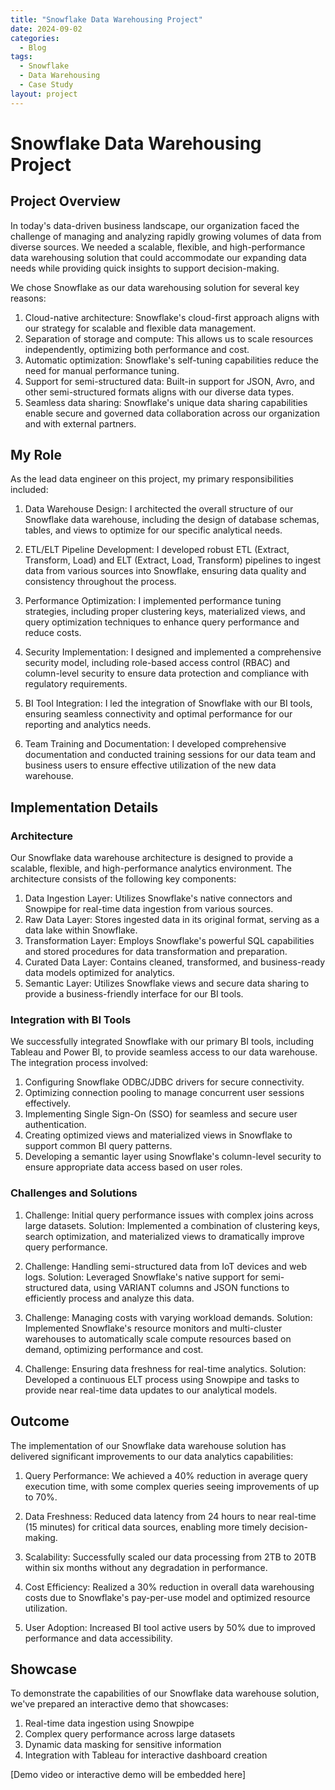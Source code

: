 ```yaml
---
title: "Snowflake Data Warehousing Project"
date: 2024-09-02
categories:
  - Blog
tags:
  - Snowflake
  - Data Warehousing
  - Case Study
layout: project
---
```


# Snowflake Data Warehousing Project

## Project Overview

In today's data-driven business landscape, our organization faced the challenge of managing and analyzing rapidly growing volumes of data from diverse sources. We needed a scalable, flexible, and high-performance data warehousing solution that could accommodate our expanding data needs while providing quick insights to support decision-making.

We chose Snowflake as our data warehousing solution for several key reasons:

1. Cloud-native architecture: Snowflake's cloud-first approach aligns with our strategy for scalable and flexible data management.
2. Separation of storage and compute: This allows us to scale resources independently, optimizing both performance and cost.
3. Automatic optimization: Snowflake's self-tuning capabilities reduce the need for manual performance tuning.
4. Support for semi-structured data: Built-in support for JSON, Avro, and other semi-structured formats aligns with our diverse data types.
5. Seamless data sharing: Snowflake's unique data sharing capabilities enable secure and governed data collaboration across our organization and with external partners.

## My Role

As the lead data engineer on this project, my primary responsibilities included:

1. Data Warehouse Design: I architected the overall structure of our Snowflake data warehouse, including the design of database schemas, tables, and views to optimize for our specific analytical needs.

2. ETL/ELT Pipeline Development: I developed robust ETL (Extract, Transform, Load) and ELT (Extract, Load, Transform) pipelines to ingest data from various sources into Snowflake, ensuring data quality and consistency throughout the process.

3. Performance Optimization: I implemented performance tuning strategies, including proper clustering keys, materialized views, and query optimization techniques to enhance query performance and reduce costs.

4. Security Implementation: I designed and implemented a comprehensive security model, including role-based access control (RBAC) and column-level security to ensure data protection and compliance with regulatory requirements.

5. BI Tool Integration: I led the integration of Snowflake with our BI tools, ensuring seamless connectivity and optimal performance for our reporting and analytics needs.

6. Team Training and Documentation: I developed comprehensive documentation and conducted training sessions for our data team and business users to ensure effective utilization of the new data warehouse.

## Implementation Details

### Architecture

Our Snowflake data warehouse architecture is designed to provide a scalable, flexible, and high-performance analytics environment. The architecture consists of the following key components:

1. Data Ingestion Layer: Utilizes Snowflake's native connectors and Snowpipe for real-time data ingestion from various sources.
2. Raw Data Layer: Stores ingested data in its original format, serving as a data lake within Snowflake.
3. Transformation Layer: Employs Snowflake's powerful SQL capabilities and stored procedures for data transformation and preparation.
4. Curated Data Layer: Contains cleaned, transformed, and business-ready data models optimized for analytics.
5. Semantic Layer: Utilizes Snowflake views and secure data sharing to provide a business-friendly interface for our BI tools.

### Integration with BI Tools

We successfully integrated Snowflake with our primary BI tools, including Tableau and Power BI, to provide seamless access to our data warehouse. The integration process involved:

1. Configuring Snowflake ODBC/JDBC drivers for secure connectivity.
2. Optimizing connection pooling to manage concurrent user sessions effectively.
3. Implementing Single Sign-On (SSO) for seamless and secure user authentication.
4. Creating optimized views and materialized views in Snowflake to support common BI query patterns.
5. Developing a semantic layer using Snowflake's column-level security to ensure appropriate data access based on user roles.

### Challenges and Solutions

1. Challenge: Initial query performance issues with complex joins across large datasets.
   Solution: Implemented a combination of clustering keys, search optimization, and materialized views to dramatically improve query performance.

2. Challenge: Handling semi-structured data from IoT devices and web logs.
   Solution: Leveraged Snowflake's native support for semi-structured data, using VARIANT columns and JSON functions to efficiently process and analyze this data.

3. Challenge: Managing costs with varying workload demands.
   Solution: Implemented Snowflake's resource monitors and multi-cluster warehouses to automatically scale compute resources based on demand, optimizing performance and cost.

4. Challenge: Ensuring data freshness for real-time analytics.
   Solution: Developed a continuous ELT process using Snowpipe and tasks to provide near real-time data updates to our analytical models.

## Outcome

The implementation of our Snowflake data warehouse solution has delivered significant improvements to our data analytics capabilities:

1. Query Performance: We achieved a 40% reduction in average query execution time, with some complex queries seeing improvements of up to 70%.

2. Data Freshness: Reduced data latency from 24 hours to near real-time (15 minutes) for critical data sources, enabling more timely decision-making.

3. Scalability: Successfully scaled our data processing from 2TB to 20TB within six months without any degradation in performance.

4. Cost Efficiency: Realized a 30% reduction in overall data warehousing costs due to Snowflake's pay-per-use model and optimized resource utilization.

5. User Adoption: Increased BI tool active users by 50% due to improved performance and data accessibility.

## Showcase

To demonstrate the capabilities of our Snowflake data warehouse solution, we've prepared an interactive demo that showcases:

1. Real-time data ingestion using Snowpipe
2. Complex query performance across large datasets
3. Dynamic data masking for sensitive information
4. Integration with Tableau for interactive dashboard creation

[Demo video or interactive demo will be embedded here]